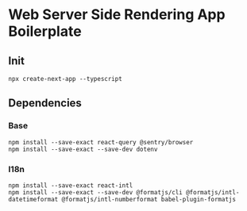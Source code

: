 # Web Server Side Rendering App Boilerplate

## Init

```
npx create-next-app --typescript
```

## Dependencies

### Base

```
npm install --save-exact react-query @sentry/browser
npm install --save-exact --save-dev dotenv
```

### I18n

```
npm install --save-exact react-intl
npm install --save-exact --save-dev @formatjs/cli @formatjs/intl-datetimeformat @formatjs/intl-numberformat babel-plugin-formatjs
```
